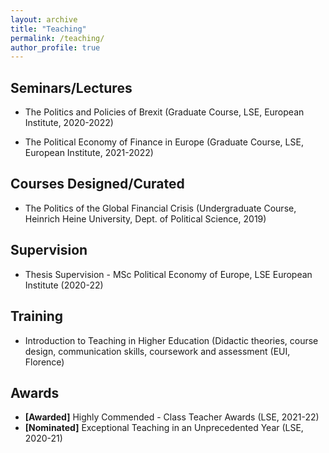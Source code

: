 ```yaml
---
layout: archive
title: "Teaching"
permalink: /teaching/
author_profile: true
---
```


## Seminars/Lectures

* The Politics and Policies of Brexit (Graduate Course, LSE, European Institute, 2020-2022)

* The Political Economy of Finance in Europe (Graduate Course, LSE, European Institute, 2021-2022)

## Courses Designed/Curated

* The Politics of the Global Financial Crisis (Undergraduate Course, Heinrich Heine University, Dept. of Political Science, 2019)

## Supervision

* Thesis Supervision - MSc Political Economy of Europe, LSE European Institute (2020-22)

## Training

* Introduction to Teaching in Higher Education (Didactic theories, course design, communication skills, coursework and assessment (EUI, Florence)

## Awards

* **[Awarded]** Highly Commended - Class Teacher Awards (LSE, 2021-22)
* **[Nominated]** Exceptional Teaching in an Unprecedented Year (LSE, 2020-21)

